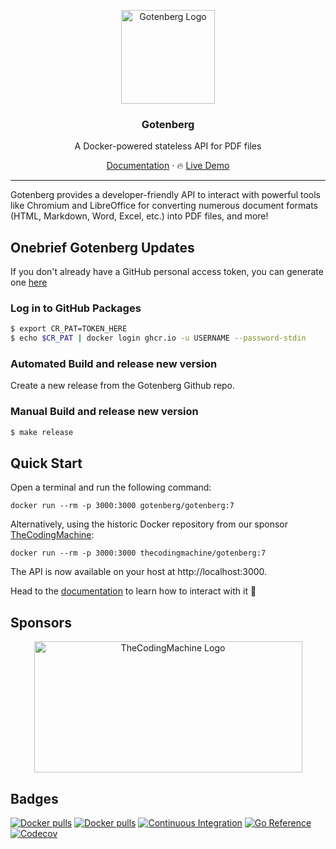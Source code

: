 <p align="center">
    <img src="https://user-images.githubusercontent.com/8983173/130322857-185831e2-f041-46eb-a17f-0a69d066c4e5.png" alt="Gotenberg Logo" width="150" height="150" />
    <h3 align="center">Gotenberg</h3>
    <p align="center">A Docker-powered stateless API for PDF files</p>
    <p align="center"><a href="https://gotenberg.dev/docs/about">Documentation</a> &#183; 🔥 <a href="https://gotenberg.dev/docs/get-started/live-demo">Live Demo</a></p>
</p>

---

Gotenberg provides a developer-friendly API to interact with powerful tools like Chromium and LibreOffice for converting
numerous document formats (HTML, Markdown, Word, Excel, etc.) into PDF files, and more!

## Onebrief Gotenberg Updates

If you don't already have a GitHub personal access token, you can generate one [here](https://github.com/settings/tokens/new)

### Log in to GitHub Packages

```bash
$ export CR_PAT=TOKEN_HERE
$ echo $CR_PAT | docker login ghcr.io -u USERNAME --password-stdin
```

### Automated Build and release new version

Create a new release from the Gotenberg Github repo.

### Manual Build and release new version

```bash
$ make release
```

## Quick Start

Open a terminal and run the following command:

```
docker run --rm -p 3000:3000 gotenberg/gotenberg:7
```

Alternatively, using the historic Docker repository from our sponsor [TheCodingMachine](https://www.thecodingmachine.com):

```
docker run --rm -p 3000:3000 thecodingmachine/gotenberg:7
```

The API is now available on your host at http://localhost:3000.

Head to the [documentation](https://gotenberg.dev/docs/about) to learn how to interact with it 🚀

## Sponsors

<p align="center">
    <a href="https://thecodingmachine.com">
        <img src="https://user-images.githubusercontent.com/8983173/130324668-9d6e7b35-53a3-49c7-a574-38190d2bd6b0.png" alt="TheCodingMachine Logo" width="429" height="210" />
    </a>
</p>

## Badges

[![Docker pulls](https://img.shields.io/docker/pulls/gotenberg/gotenberg)](https://hub.docker.com/r/gotenberg/gotenberg)
[![Docker pulls](https://img.shields.io/docker/pulls/thecodingmachine/gotenberg)](https://hub.docker.com/r/thecodingmachine/gotenberg)
[![Continuous Integration](https://github.com/gotenberg/gotenberg/actions/workflows/continuous_integration.yml/badge.svg)](https://github.com/gotenberg/gotenberg/actions/workflows/continuous_integration.yml)
[![Go Reference](https://pkg.go.dev/badge/github.com/gotenberg/gotenberg.svg)](https://pkg.go.dev/github.com/gotenberg/gotenberg/v7)
[![Codecov](https://codecov.io/gh/gotenberg/gotenberg/branch/main/graph/badge.svg)](https://codecov.io/gh/gotenberg/gotenberg)
